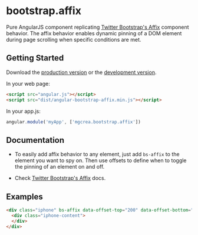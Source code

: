 # bootstrap.affix

Pure AngularJS component replicating [Twitter Bootstrap's Affix](http://twitter.github.io/bootstrap/javascript.html#affix) component behavior.
The affix behavior enables dynamic pinning of a DOM element during page scrolling when specific conditions are met.

## Getting Started

Download the [production version][min] or the [development version][max].

[min]: https://raw.github.com/mgcrea/jquery-bootstrap.affix/master/dist/angular-bootstrap.affix.min.js
[max]: https://raw.github.com/mgcrea/jquery-bootstrap.affix/master/dist/angular-bootstrap.affix.js

In your web page:

```html
<script src="angular.js"></script>
<script src="dist/angular-bootstrap-affix.min.js"></script>
```

In your app.js:

```js
angular.module('myApp', ['mgcrea.bootstrap.affix'])
```

## Documentation

+ To easily add affix behavior to any element, just add `bs-affix` to the element you want to spy on. Then use offsets to define when to toggle the pinning of an element on and off.

+ Check [Twitter Bootstrap's Affix](http://twitter.github.io/bootstrap/javascript.html#affix) docs.

## Examples

```html
<div class="iphone" bs-affix data-offset-top="200" data-offset-bottom="300">
  <div class="iphone-content">
  </div>
</div>
```
